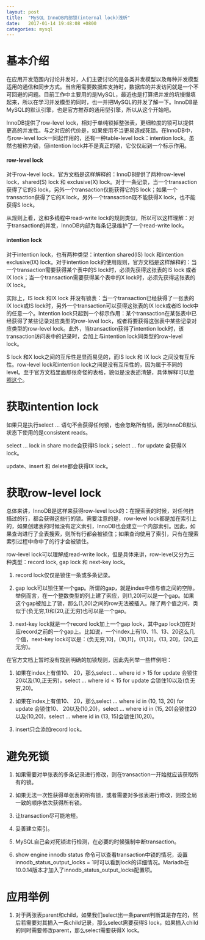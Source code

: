 ```yaml
---
layout: post
title:  "MySQL InnoDB内部锁(internal lock)浅析"
date:   2017-01-14 19:48:08 +0800
categories: mysql
---
```


# 基本介绍
在应用开发范围内讨论并发时，人们主要讨论的是各类并发模型以及每种并发模型适用的通信和同步方式。当应用需要数据库支持时，数据库的并发访问就是一个不可回避的问题。目前工作中主要用的是MySQL，最近也是打算把并发的坑慢慢填起来，所以在学习并发模型的同时，也一并把MySQL的并发了解一下。InnoDB是 MySQL的默认引擎，也是官方推荐的通用型引擎，所以从这个开始吧。

InnoDB提供了row-level lock，相对于单纯锁掉整张表，更细粒度的锁可以提供更高的并发性。与之对应的代价是，如果使用不当更易造成死锁。在InnoDB中，与row-level lock一同起作用的，还有一种table-level lock：intention lock。虽然也被称为锁，但intention lock并不是真正的锁，它仅仅起到一个标示作用。

#### row-level lock

对于row-level lock，官方文档是这样解释的：InnoDB提供了两种row-level lock，shared(S) lock 和 exclusive(X) lock。对于一条记录，当一个transaction获得了它的S lock，另外一个transaction仅能获得它的S lock；如果一个transaction获得了它的X lock，另外一个transaction既不能获得X lock，也不能获得S lock。

从规则上看，这和多线程中read-write lock的规则类似，所以可以这样理解：对于transaction的并发，InnoDB内部为每条记录维护了一个read-write lock。

#### intention lock

对于intention lock，也有两种类型：intention shared(IS) lock 和intention exclusive(IX) lock。对于intention lock的使用规则，官方文档是这样解释的：当一个transaction需要获得某个表中的S lock时，必须先获得这张表的IS lock 或者 IX lock；当一个transaction需要获得某个表中的X lock时，必须先获得这张表的IX lock。

实际上，IS lock 和IX lock 并没有锁表：当一个transaction已经获得了一张表的IX lock或IS lock时，另外一个transaction可以获得这张表的IX lock或者IS lock中的任意一个。Intention lock只起到一个标示作用：某个transaction在某张表中已经获得了某些记录对应类型的row-level lock，或者将要获得这张表中某些记录对应类型的row-level lock。此外，当transaction获得了intention lock时，该transaction访问表中的记录时，会加上与intention lock同类型的row-level lock。

S lock 和X lock之间的互斥性是显而易见的，而IS lock 和 IX lock 之间没有互斥性。row-level lock和intention lock之间是没有互斥性的，因为属于不同的level。至于官方文档里面那张奇怪的表格，貌似是没表述清楚，具体解释可以[参照这个][description1]。


# 获取intention lock

如果只是执行select ... 语句不会获得任何锁，也会忽略所有锁，因为InnoDB默认状态下使用的是consistent reads。

select ... lock in share mode会获得IS lock；select ... for update 会获得IX lock。

update、insert 和 delete都会获得IX lock。

# 获取row-level lock

总体来讲，InnoDB是这样来获得row-level lock的：在搜索表的时候，对任何扫描过的行，都会获得这些行的锁。需要注意的是，row-level lock都是加在索引上的，如果创建表的时候没有定义索引，InnoDB也会建立一个内部索引。因此，如果查询进行了全表搜索，则所有行都会被锁住；如果查询使用了索引，只有在搜索索引过程中命中了的行才会被锁住。

row-level lock可以理解成read-write lock，但是具体来讲，row-level又分为三种类型：record lock, gap lock 和 next-key lock。

1. record lock仅仅是锁住一条或多条记录。

2. gap lock可以锁住某一个gap。所谓的gap，就是index中值与值之间的空隙。举例而言，在一个整数类型的列上建了索应，则(1,20)可以是一个gap。如果这个gap被加上了锁，那么(1,20)之间的row无法被插入。除了两个值之间，类似于(负无穷,1)和(20,正无穷)也可以是一个gap。

3. next-key lock就是一个record lock加上一个gap lock，其中gap lock加在对应record之前的一个gap上。比如说，一个index上有10、11、13、20这么几个值，next-key lock可以是：(负无穷,10]，(10,11]，(11,13]，(13, 20]，(20,正无穷)。

在官方文档上暂时没有找到明确的加锁规则，因此先列举一些样例吧：

1. 如果在index上有值10、 20，那么select ... where id > 15 for update 会锁住20以及(10,正无穷)，select ... where id < 15 for update 会锁住10以及(负无穷,20)。

2. 如果在index上有值10、 20，那么select ... where id in (10, 13, 20) for update 会锁住10、 20以及(10,20)，select ... where id in (15, 20)会锁住20以及(10,20)，select ... where id in (13, 15)会锁住(10,20)。

3. insert只会添加record lock。

# 避免死锁

1. 如果需要对单张表的多条记录进行修改，则在transaction一开始就应该获取所有的锁。

2. 如果无法一次性获得单张表的所有锁，或者需要对多张表进行修改，则按全局一致的顺序依次获得所有锁。

3. 让transaction尽可能地短。

4. 妥善建立索引。

5. MySQL自己会对死锁进行检测，在必要的时候强制中断transaction。

6. show engine innodb status 命令可以查看transaction中锁的情况，设置innodb_status_output_locks = 1时可以看到lock的详细情况。Mariadb在10.0.14版本才加入了innodb_status_output_locks配置项。

# 应用举例

1. 对于两张表parent和child，如果我们select出一条parent判断其是存在的，然后若需要对其插入一条child记录，那么select需要获得S lock，如果插入child的同时需要修改parent，那么select需要获得X lock。


[description1]: http://bugs.mysql.com/bug.php?id=63665
